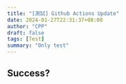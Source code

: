```yaml
---
title: "[測試] Github Actions Update"
date: 2024-01-27T22:31:37+08:00
author: "CPP"
draft: false
tags: [Test]
summary: "Only test"
---
```


## Success?
